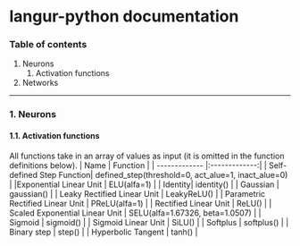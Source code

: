# langur-python documentation
### Table of contents
1. Neurons
   1. Activation functions
2. Networks
---
### 1. Neurons
#### 1.1. Activation functions
All functions take in an array of values as input (it is omitted in the function definitions below).
| Name        | Function           |
| ------------- |:-------------:|
| Self-defined Step Function| defined_step(threshold=0, act_alue=1, inact_alue=0) |
|Exponential Linear Unit | ELU(alfa=1) |
| Identity| identity() |
| Gaussian | gaussian() |
| Leaky Rectified Linear Unit | LeakyReLU() |
| Parametric Rectified Linear Unit | PReLU(alfa=1) |
| Rectified Linear Unit | ReLU() |
| Scaled Exponential Linear Unit | SELU(alfa=1.67326, beta=1.0507) |
| Sigmoid | sigmoid() |
| Sigmoid Linear Unit | SiLU() |
| Softplus | softplus() |
| Binary step | step() |
| Hyperbolic Tangent | tanh() |

